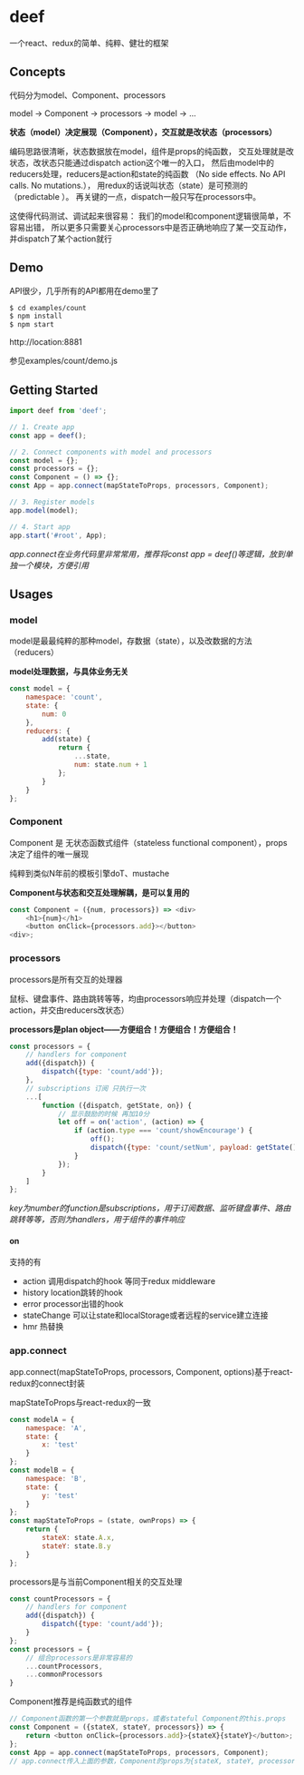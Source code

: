 # deef
一个react、redux的简单、纯粹、健壮的框架

## Concepts
代码分为model、Component、processors

model -> Component -> processors -> model -> ...

**状态（model）决定展现（Component），交互就是改状态（processors）**

编码思路很清晰，状态数据放在model，组件是props的纯函数，
交互处理就是改状态，改状态只能通过dispatch action这个唯一的入口，
然后由model中的reducers处理，reducers是action和state的纯函数
（No side effects. No API calls. No mutations.），
用redux的话说叫状态（state）是可预测的（predictable ）。
再关键的一点，dispatch一般只写在processors中。

这使得代码测试、调试起来很容易：
我们的model和component逻辑很简单，不容易出错，
所以更多只需要关心processors中是否正确地响应了某一交互动作，并dispatch了某个action就行

## Demo

API很少，几乎所有的API都用在demo里了

```bash
$ cd examples/count
$ npm install
$ npm start
```
http://location:8881

参见examples/count/demo.js

## Getting Started
```js
import deef from 'deef';

// 1. Create app
const app = deef();

// 2. Connect components with model and processors
const model = {};
const processors = {};
const Component = () => {};
const App = app.connect(mapStateToProps, processors, Component);

// 3. Register models
app.model(model);

// 4. Start app
app.start('#root', App);
```
*app.connect在业务代码里非常常用，推荐将const app = deef()等逻辑，放到单独一个模块，方便引用*

## Usages

### model
model是最最纯粹的那种model，存数据（state），以及改数据的方法（reducers）

**model处理数据，与具体业务无关**

```js
const model = {
    namespace: 'count',
    state: {
        num: 0
    },
    reducers: {
        add(state) {
            return {
                ...state,
                num: state.num + 1
            };
        }
    }
};
```

### Component
Component 是 无状态函数式组件（stateless functional component），props决定了组件的唯一展现

纯粹到类似N年前的模板引擎doT、mustache

**Component与状态和交互处理解耦，是可以复用的**

```js
const Component = ({num, processors}) => <div>
    <h1>{num}</h1>
    <button onClick={processors.add}></button>
<div>;
```

### processors
processors是所有交互的处理器

鼠标、键盘事件、路由跳转等等，均由processors响应并处理（dispatch一个action，并交由reducers改状态）

**processors是plan object——方便组合！方便组合！方便组合！**

```js
const processors = {
    // handlers for component
    add({dispatch}) {
        dispatch({type: 'count/add'});
    },
    // subscriptions 订阅 只执行一次
    ...[
        function ({dispatch, getState, on}) {
            // 显示鼓励的时候 再加10分
            let off = on('action', (action) => {
                if (action.type === 'count/showEncourage') {
                    off();
                    dispatch({type: 'count/setNum', payload: getState().count.num + 10});
                }
            });
        }
    ]
};
```
*key为number的function是subscriptions，用于订阅数据、监听键盘事件、路由跳转等等，否则为handlers，用于组件的事件响应*
 
#### on
支持的有

- action 调用dispatch的hook  等同于redux middleware
- history location跳转的hook
- error processor出错的hook
- stateChange 可以让state和localStorage或者远程的service建立连接
- hmr 热替换

### app.connect
app.connect(mapStateToProps, processors, Component, options)基于react-redux的connect封装

mapStateToProps与react-redux的一致
```js
const modelA = {
    namespace: 'A',
    state: {
        x: 'test'
    }
};
const modelB = {
    namespace: 'B',
    state: {
        y: 'test'
    }
};
const mapStateToProps = (state, ownProps) => {
    return {
        stateX: state.A.x,
        stateY: state.B.y
    }
}; 
```
processors是与当前Component相关的交互处理
```js
const countProcessors = {
    // handlers for component
    add({dispatch}) {
        dispatch({type: 'count/add'});
    }
};
const processors = {
    // 组合processors是非常容易的
    ...countProcessors,
    ...commonProcessors
}
```
Component推荐是纯函数式的组件
```js
// Component函数的第一个参数就是props，或者stateful Component的this.props
const Component = ({stateX, stateY, processors}) => {
    return <button onClick={processors.add}>{stateX}{stateY}</button>;
};
const App = app.connect(mapStateToProps, processors, Component);
// app.connect传入上面的参数，Component的props为{stateX, stateY, processors}
```
